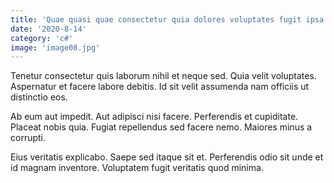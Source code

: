```yaml
---
title: 'Quae quasi quae consectetur quia dolores voluptates fugit ipsa explicabo.'
date: '2020-8-14'
category: 'c#'
image: 'image08.jpg'
---
```


Tenetur consectetur quis laborum nihil et neque sed. Quia velit voluptates. Aspernatur et facere labore debitis. Id sit velit assumenda nam officiis ut distinctio eos.
 Ab eum aut impedit. Aut adipisci nisi facere. Perferendis et cupiditate. Placeat nobis quia. Fugiat repellendus sed facere nemo. Maiores minus a corrupti.
 Eius veritatis explicabo. Saepe sed itaque sit et. Perferendis odio sit unde et id magnam inventore. Voluptatem fugit veritatis quod minima.
